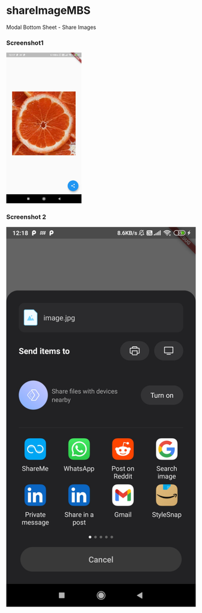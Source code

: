 # shareImageMBS
Modal Bottom Sheet - Share Images

### Screenshot1
<img src=AppImage.jpg width="200" height="400">

### Screenshot 2
![](MobileSharingModalBottomSheet.jpg)
